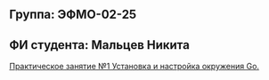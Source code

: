 ## Группа: ЭФМО-02-25

## ФИ студента: Мальцев Никита

[Практическое занятие №1
Установка и настройка окружения Go.](./001-practice)